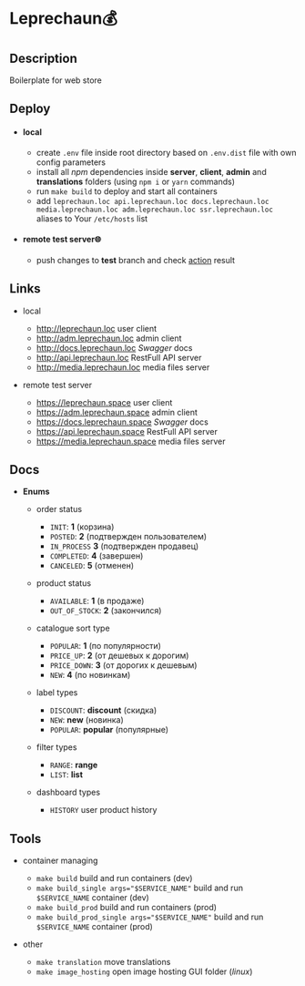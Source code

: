 # Leprechaun💰

## Description

Boilerplate for web store

## Deploy

-   #### local

    -   create `.env` file inside root directory based on `.env.dist` file with own config parameters
    -   install all _npm_ dependencies inside **server**, **client**, **admin** and **translations** folders (using `npm i` or `yarn` commands)
    -   run `make build` to deploy and start all containers
    -   add `leprechaun.loc api.leprechaun.loc docs.leprechaun.loc media.leprechaun.loc adm.leprechaun.loc ssr.leprechaun.loc` aliases to Your `/etc/hosts` list

-   #### remote test server🌐

    -   push changes to **test** branch and check [action](https://github.com/FedorenkaAvenue/Leprechaun/actions) result

## Links

-   local

    -   http://leprechaun.loc user client
    -   http://adm.leprechaun.loc admin client
    -   http://docs.leprechaun.loc _Swagger_ docs
    -   http://api.leprechaun.loc RestFull API server
    -   http://media.leprechaun.loc media files server

-   remote test server

    -   https://leprechaun.space user client
    -   https://adm.leprechaun.space admin client
    -   https://docs.leprechaun.space _Swagger_ docs
    -   https://api.leprechaun.space RestFull API server
    -   https://media.leprechaun.space media files server

## Docs

-   **Enums**

    -   order status

        -   `INIT`: **1** (корзина)
        -   `POSTED`: **2** (подтвержден пользователем)
        -   `IN_PROCESS` **3** (подтвержден продавец)
        -   `COMPLETED`: **4** (завершен)
        -   `CANCELED`: **5** (отменен)

    -   product status

        -   `AVAILABLE`: **1** (в продаже)
        -   `OUT_OF_STOCK`: **2** (закончился)

    -   catalogue sort type

        -   `POPULAR`: **1** (по популярности)
        -   `PRICE_UP`: **2** (от дешевых к дорогим)
        -   `PRICE_DOWN`: **3** (от дорогих к дешевым)
        -   `NEW`: **4** (по новинкам)

    -   label types

        -   `DISCOUNT`: **discount** (скидка)
        -   `NEW`: **new** (новинка)
        -   `POPULAR`: **popular** (популярные)

    -   filter types

        -   `RANGE`: **range**
        -   `LIST`: **list**

    -   dashboard types

        -   `HISTORY` user product history

## Tools

-   container managing

    -   `make build` build and run containers (dev)
    -   `make build_single args="$SERVICE_NAME"` build and run `$SERVICE_NAME` container (dev)
    -   `make build_prod` build and run containers (prod)
    -   `make build_prod_single args="$SERVICE_NAME"` build and run `$SERVICE_NAME` container (prod)

-   other

    -   `make translation` move translations
    -   `make image_hosting` open image hosting GUI folder (_linux_)
